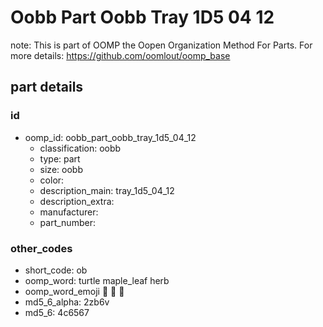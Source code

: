 # Oobb Part Oobb Tray 1D5 04 12  

note: This is part of OOMP the Oopen Organization Method For Parts. For more details: https://github.com/oomlout/oomp_base

##  part details





### id
* oomp_id: oobb_part_oobb_tray_1d5_04_12
  * classification: oobb
  * type: part
  * size: oobb
  * color: 
  * description_main: tray_1d5_04_12
  * description_extra: 
  * manufacturer: 
  * part_number: 

### other_codes
* short_code: ob
* oomp_word: turtle maple_leaf herb
* oomp_word_emoji :turtle: :maple_leaf: :herb:
* md5_6_alpha: 2zb6v
* md5_6: 4c6567